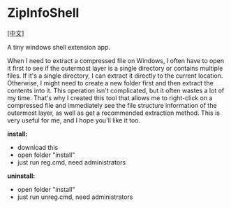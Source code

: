 # ZipInfoShell  
[[中文]](./README_zh.md)  

  A tiny windows shell extension app.  
  
  When I need to extract a compressed file on Windows, I often have to open it first to see if the outermost layer is a single directory or contains multiple files. If it's a single directory, I can extract it directly to the current location. Otherwise, I might need to create a new folder first and then extract the contents into it. This operation isn't complicated, but it often wastes a lot of my time. That's why I created this tool that allows me to right-click on a compressed file and immediately see the file structure information of the outermost layer, as well as get a recommended extraction method. This is very useful for me, and I hope you'll like it too.

**install:**  
- download this
- open folder "install"
- just run reg.cmd, need administrators

**uninstall:**
- open folder "install"
- just run unreg.cmd, need administrators
